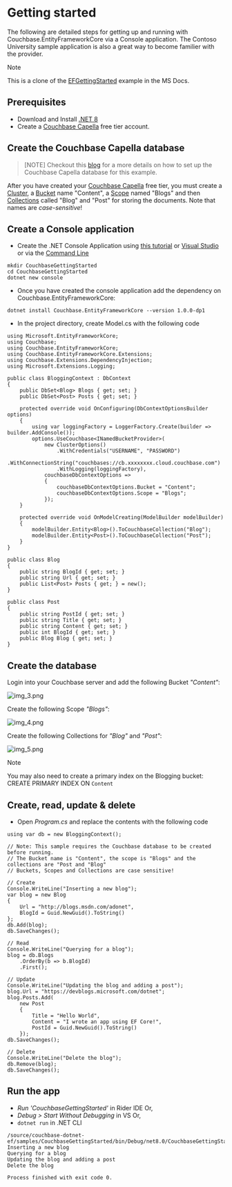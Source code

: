 # Getting started
The following are detailed steps for getting up and running with Couchbase.EntityFrameworkCore via a Console application. The Contoso University sample application is also a great way to become familier with the provider.

> [!NOTE]
> This is a clone of the [EFGettingStarted](https://learn.microsoft.com/en-us/ef/core/get-started/overview/first-app) example in the MS Docs.

## Prerequisites
* Download and Install [.NET 8](https://dotnet.microsoft.com/en-us/download/dotnet/8.0)
* Create a [Couchbase Capella](https://docs.couchbase.com/cloud/get-started/create-account.html) free  tier account.

## Create the Couchbase Capella database

>[NOTE]
> Checkout this [blog](https://jeffrymorris.net/2024/12/07/getting-started-with-ef-core-couchbase-db-provider/) for a more details on how to set up the Couchbase Capella database for this example.

After you have created your [Couchbase Capella](https://docs.couchbase.com/cloud/get-started/create-account.html) free tier, you must create a [Cluster](https://docs.couchbase.com/server/current/learn/clusters-and-availability/clusters-and-availability.html#clusters), a [Bucket](https://docs.couchbase.com/server/current/learn/buckets-memory-and-storage/buckets.html) name "Content", a [Scope](https://docs.couchbase.com/server/current/learn/data/scopes-and-collections.html) named "Blogs" and then [Collections](https://docs.couchbase.com/server/current/learn/data/scopes-and-collections.html) called "Blog" and "Post" for storing the documents. Note that names are *case-sensitive*!

## Create a Console application
* Create the .NET Console Application using [this tutorial](https://learn.microsoft.com/en-us/dotnet/core/tutorials/with-visual-studio-code?pivots=dotnet-8-0) or [Visual Studio](https://learn.microsoft.com/en-us/dotnet/core/tutorials/with-visual-studio?pivots=dotnet-8-0) or via the [Command Line](https://learn.microsoft.com/en-us/dotnet/core/tools/dotnet-new)
```
mkdir CouchbaseGettingStarted
cd CouchbaseGettingStarted
dotnet new console
```
* Once you have created the console application add the dependency on Couchbase.EntityFrameworkCore:
```
dotnet install Couchbase.EntityFrameworkCore --version 1.0.0-dp1
```
* In the project directory, create Model.cs with the following code
```
using Microsoft.EntityFrameworkCore;
using Couchbase;
using Couchbase.EntityFrameworkCore;
using Couchbase.EntityFrameworkCore.Extensions;
using Couchbase.Extensions.DependencyInjection;
using Microsoft.Extensions.Logging;

public class BloggingContext : DbContext
{
    public DbSet<Blog> Blogs { get; set; }
    public DbSet<Post> Posts { get; set; }
    
    protected override void OnConfiguring(DbContextOptionsBuilder options)
    {
        using var loggingFactory = LoggerFactory.Create(builder => builder.AddConsole());
        options.UseCouchbase<INamedBucketProvider>(
            new ClusterOptions()
                .WithCredentials("USERNAME", "PASSWORD")
                .WithConnectionString("couchbases://cb.xxxxxxxx.cloud.couchbase.com")
                .WithLogging(loggingFactory), 
            couchbaseDbContextOptions =>
            {
                couchbaseDbContextOptions.Bucket = "Content";
                couchbaseDbContextOptions.Scope = "Blogs";
            });
    }
    
    protected override void OnModelCreating(ModelBuilder modelBuilder)
    {
        modelBuilder.Entity<Blog>().ToCouchbaseCollection("Blog");
        modelBuilder.Entity<Post>().ToCouchbaseCollection("Post");
    }
}

public class Blog
{
    public string BlogId { get; set; }
    public string Url { get; set; }
    public List<Post> Posts { get; } = new();
}

public class Post
{
    public string PostId { get; set; }
    public string Title { get; set; }
    public string Content { get; set; }
    public int BlogId { get; set; }
    public Blog Blog { get; set; }
}
```
## Create the database
Login into your Couchbase server and add the following Bucket _"Content"_:

![img_3.png](img_3.png)

Create the following Scope _"Blogs"_:

![img_4.png](img_4.png)

Create the following Collections for _"Blog"_ and _"Post"_:

![img_5.png](img_5.png)

> [!NOTE]
> You may also need to create a primary index on the Blogging bucket:
> CREATE PRIMARY INDEX ON `Content`

## Create, read, update & delete
* Open _Program.cs_ and replace the contents with the following code
```
using var db = new BloggingContext();

// Note: This sample requires the Couchbase database to be created before running.
// The Bucket name is "Content", the scope is "Blogs" and the collections are "Post and "Blog"
// Buckets, Scopes and Collections are case sensitive!

// Create
Console.WriteLine("Inserting a new blog");
var blog = new Blog
{
    Url = "http://blogs.msdn.com/adonet", 
    BlogId = Guid.NewGuid().ToString()
};
db.Add(blog);
db.SaveChanges();

// Read
Console.WriteLine("Querying for a blog");
blog = db.Blogs
    .OrderBy(b => b.BlogId)
    .First();

// Update
Console.WriteLine("Updating the blog and adding a post");
blog.Url = "https://devblogs.microsoft.com/dotnet";
blog.Posts.Add(
    new Post
    {
        Title = "Hello World", 
        Content = "I wrote an app using EF Core!", 
        PostId = Guid.NewGuid().ToString()
    });
db.SaveChanges();

// Delete
Console.WriteLine("Delete the blog");
db.Remove(blog);
db.SaveChanges();
```

## Run the app
* _Run 'CouchbaseGettingStarted'_ in Rider IDE Or,
* _Debug > Start Without Debugging_ in VS Or,
* `dotnet run` in .NET CLI
```
/source/couchbase-dotnet-ef/samples/CouchbaseGettingStarted/bin/Debug/net8.0/CouchbaseGettingStarted
Inserting a new blog
Querying for a blog
Updating the blog and adding a post
Delete the blog

Process finished with exit code 0.

```